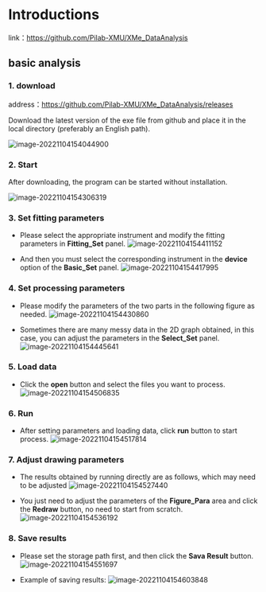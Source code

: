 # Introductions

 link：https://github.com/Pilab-XMU/XMe_DataAnalysis

## basic analysis

### 1. download

address：https://github.com/Pilab-XMU/XMe_DataAnalysis/releases

Download the latest version of the exe file from github and place it in the local directory (preferably an English path).

![image-20221104154044900](README.assets/image-20221104154044900.png)

### 2. Start

After downloading, the program can be started without installation.

![image-20221104154306319](README.assets/image-20221104154306319.png)

### 3. Set fitting parameters

- Please select the appropriate instrument and modify the fitting parameters in **Fitting_Set** panel. 
  ![image-20221104154411152](README.assets/image-20221104154411152.png)

- And then you must select the corresponding instrument in the **device** option of the **Basic_Set** panel.
  ![image-20221104154417995](README.assets/image-20221104154417995.png)

  


### 4. Set processing parameters

- Please modify the parameters of the two parts in the following figure as needed.
  ![image-20221104154430860](README.assets/image-20221104154430860.png)

- Sometimes there are many messy data in the 2D graph obtained, in this case, you can adjust the parameters in the **Select_Set** panel.
  ![image-20221104154445641](README.assets/image-20221104154445641.png)

### 5. Load data

- Click the **open** button and select the files you want to process.
  ![image-20221104154506835](README.assets/image-20221104154506835.png)

### 6. Run

- After setting parameters and loading data, click **run** button to start process.
  ![image-20221104154517814](README.assets/image-20221104154517814.png)

### 7. Adjust drawing parameters

- The results obtained by running directly are as follows, which may need to be adjusted
  ![image-20221104154527440](README.assets/image-20221104154527440.png)

- You just need to adjust the parameters of the **Figure_Para** area and click the **Redraw** button, no need to start from scratch.
  ![image-20221104154536192](README.assets/image-20221104154536192.png)

### 8. Save results

- Please set the storage path first, and then click the **Sava Result** button.
  ![image-20221104154551697](README.assets/image-20221104154551697.png)

- Example of saving results:
  ![image-20221104154603848](README.assets/image-20221104154603848.png)

  
